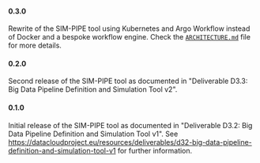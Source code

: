 #### 0.3.0

Rewrite of the SIM-PIPE tool using Kubernetes and Argo Workflow instead of Docker and a bespoke workflow engine. Check the [`ARCHITECTURE.md`](ARCHITECTURE.md) file for more details.

#### 0.2.0

Second release of the SIM-PIPE tool as documented in "Deliverable D3.3: Big Data Pipeline Definition and Simulation Tool v2".

#### 0.1.0

Initial release of the SIM-PIPE tool as documented in "Deliverable D3.2: Big Data Pipeline Definition and Simulation Tool v1". See https://datacloudproject.eu/resources/deliverables/d32-big-data-pipeline-definition-and-simulation-tool-v1 for further information.
